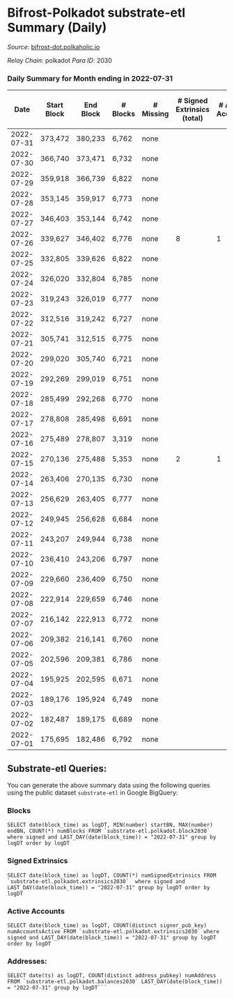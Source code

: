# Bifrost-Polkadot substrate-etl Summary (Daily)

_Source_: [bifrost-dot.polkaholic.io](https://bifrost-dot.polkaholic.io)

*Relay Chain*: polkadot
*Para ID*: 2030



### Daily Summary for Month ending in 2022-07-31


| Date | Start Block | End Block | # Blocks | # Missing | # Signed Extrinsics (total) | # Active Accounts | # Addresses with Balances | # Events | # Transfers | # XCM Transfers In | # XCM Transfers Out |
| ---- | ----------- | --------- | -------- | --------- | --------------------------- | ----------------- | ------------------------- | -------- | ----------- | ------------------ | ------------------- |
| 2022-07-31 | 373,472 | 380,233 | 6,762 | none |  |  | 6 | 13,528 |   |   |   |
| 2022-07-30 | 366,740 | 373,471 | 6,732 | none |  |  | 6 | 13,468 |   |   |   |
| 2022-07-29 | 359,918 | 366,739 | 6,822 | none |  |  | 6 | 13,648 |   |   |   |
| 2022-07-28 | 353,145 | 359,917 | 6,773 | none |  |  | 6 | 13,549 |   |   |   |
| 2022-07-27 | 346,403 | 353,144 | 6,742 | none |  |  | 6 | 13,488 |   |   |   |
| 2022-07-26 | 339,627 | 346,402 | 6,776 | none | 8 | 1 | 6 | 13,597 |   |   |   |
| 2022-07-25 | 332,805 | 339,626 | 6,822 | none |  |  | 6 | 13,648 |   |   |   |
| 2022-07-24 | 326,020 | 332,804 | 6,785 | none |  |  | 6 | 13,573 |   |   |   |
| 2022-07-23 | 319,243 | 326,019 | 6,777 | none |  |  | 6 | 13,558 |   |   |   |
| 2022-07-22 | 312,516 | 319,242 | 6,727 | none |  |  | 6 | 13,458 |   |   |   |
| 2022-07-21 | 305,741 | 312,515 | 6,775 | none |  |  | 6 | 13,554 |   |   |   |
| 2022-07-20 | 299,020 | 305,740 | 6,721 | none |  |  | 6 | 13,445 |   |   |   |
| 2022-07-19 | 292,269 | 299,019 | 6,751 | none |  |  | 6 | 13,506 |   |   |   |
| 2022-07-18 | 285,499 | 292,268 | 6,770 | none |  |  | 6 | 13,544 |   |   |   |
| 2022-07-17 | 278,808 | 285,498 | 6,691 | none |  |  | 6 | 13,386 |   |   |   |
| 2022-07-16 | 275,489 | 278,807 | 3,319 | none |  |  | 6 | 6,639 |   |   |   |
| 2022-07-15 | 270,136 | 275,488 | 5,353 | none | 2 | 1 | 6 | 10,715 |   |   |   |
| 2022-07-14 | 263,406 | 270,135 | 6,730 | none |  |  | 6 | 13,464 |   |   |   |
| 2022-07-13 | 256,629 | 263,405 | 6,777 | none |  |  | 6 | 13,561 |   |   |   |
| 2022-07-12 | 249,945 | 256,628 | 6,684 | none |  |  | 6 | 13,372 |   |   |   |
| 2022-07-11 | 243,207 | 249,944 | 6,738 | none |  |  | 6 | 13,479 |   |   |   |
| 2022-07-10 | 236,410 | 243,206 | 6,797 | none |  |  | 6 | 13,598 |   |   |   |
| 2022-07-09 | 229,660 | 236,409 | 6,750 | none |  |  | 6 | 13,504 |   |   |   |
| 2022-07-08 | 222,914 | 229,659 | 6,746 | none |  |  | 6 | 13,496 |   |   |   |
| 2022-07-07 | 216,142 | 222,913 | 6,772 | none |  |  | 6 | 13,547 |   |   |   |
| 2022-07-06 | 209,382 | 216,141 | 6,760 | none |  |  | 6 | 13,527 |   |   |   |
| 2022-07-05 | 202,596 | 209,381 | 6,786 | none |  |  | 6 | 13,576 |   |   |   |
| 2022-07-04 | 195,925 | 202,595 | 6,671 | none |  |  | 6 | 13,346 |   |   |   |
| 2022-07-03 | 189,176 | 195,924 | 6,749 | none |  |  | 6 | 13,501 |   |   |   |
| 2022-07-02 | 182,487 | 189,175 | 6,689 | none |  |  | 6 | 13,382 |   |   |   |
| 2022-07-01 | 175,695 | 182,486 | 6,792 | none |  |  | 6 | 13,588 |   |   |   |

## Substrate-etl Queries:
You can generate the above summary data using the following queries using the public dataset `substrate-etl` in Google BigQuery:


### Blocks
```
SELECT date(block_time) as logDT, MIN(number) startBN, MAX(number) endBN, COUNT(*) numBlocks FROM `substrate-etl.polkadot.block2030`  where signed and LAST_DAY(date(block_time)) = "2022-07-31" group by logDT order by logDT
```


### Signed Extrinsics
```
SELECT date(block_time) as logDT, COUNT(*) numSignedExtrinsics FROM `substrate-etl.polkadot.extrinsics2030`  where signed and LAST_DAY(date(block_time)) = "2022-07-31" group by logDT order by logDT
```


### Active Accounts
```
SELECT date(block_time) as logDT, COUNT(distinct signer_pub_key) numAccountsActive FROM `substrate-etl.polkadot.extrinsics2030` where signed and LAST_DAY(date(block_time)) = "2022-07-31" group by logDT order by logDT
```


### Addresses:
```
SELECT date(ts) as logDT, COUNT(distinct address_pubkey) numAddress FROM `substrate-etl.polkadot.balances2030` LAST_DAY(date(block_time)) = "2022-07-31" group by logDT```

